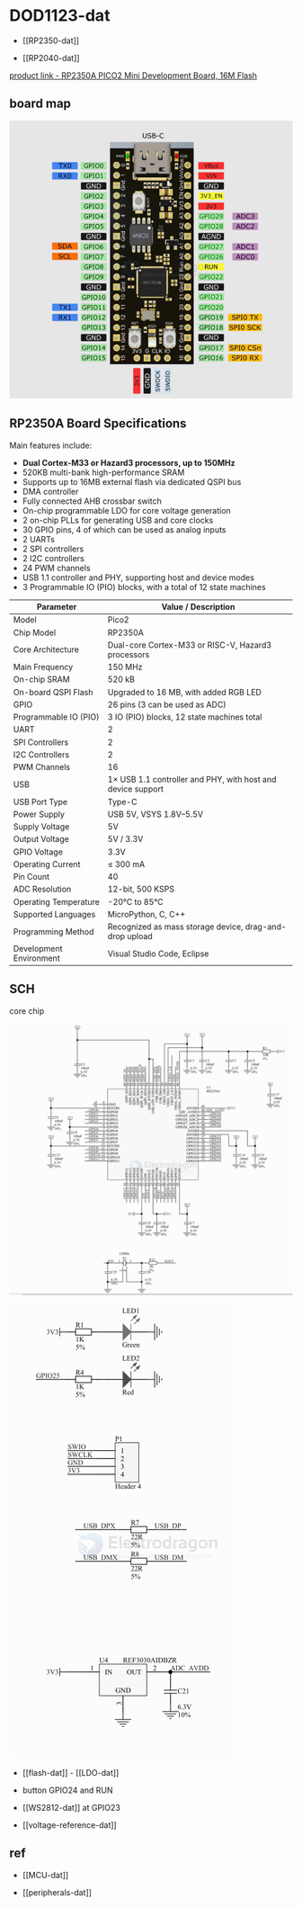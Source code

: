 # DOD1123-dat

- [[RP2350-dat]]

- [[RP2040-dat]]

[product link - RP2350A PICO2 Mini Development Board, 16M Flash](https://www.electrodragon.com/product/rp2350a-pico2-mini-development-board-16m-flash/)

## board map 

![](2025-10-08-14-20-58.png)

## RP2350A Board Specifications


Main features include:

- **Dual Cortex-M33 or Hazard3 processors, up to 150MHz**
- 520KB multi-bank high-performance SRAM
- Supports up to 16MB external flash via dedicated QSPI bus
- DMA controller
- Fully connected AHB crossbar switch
- On-chip programmable LDO for core voltage generation
- 2 on-chip PLLs for generating USB and core clocks
- 30 GPIO pins, 4 of which can be used as analog inputs
- 2 UARTs
- 2 SPI controllers
- 2 I2C controllers
- 24 PWM channels
- USB 1.1 controller and PHY, supporting host and device modes
- 3 Programmable IO (PIO) blocks, with a total of 12 state machines




| Parameter               | Value / Description                                         |
| ----------------------- | ----------------------------------------------------------- |
| Model                   | Pico2                                                       |
| Chip Model              | RP2350A                                                     |
| Core Architecture       | Dual-core Cortex-M33 or RISC-V, Hazard3 processors          |
| Main Frequency          | 150 MHz                                                     |
| On-chip SRAM            | 520 kB                                                      |
| On-board QSPI Flash     | Upgraded to 16 MB, with added RGB LED                       |
| GPIO                    | 26 pins (3 can be used as ADC)                              |
| Programmable IO (PIO)   | 3 IO (PIO) blocks, 12 state machines total                           |
| UART                    | 2                                                           |
| SPI Controllers         | 2                                                           |
| I2C Controllers         | 2                                                           |
| PWM Channels            | 16                                                          |
| USB                     | 1× USB 1.1 controller and PHY, with host and device support |
| USB Port Type           | Type-C                                                      |
| Power Supply            | USB 5V, VSYS 1.8V–5.5V                                      |
| Supply Voltage          | 5V                                                          |
| Output Voltage          | 5V / 3.3V                                                   |
| GPIO Voltage            | 3.3V                                                        |
| Operating Current       | ≤ 300 mA                                                    |
| Pin Count               | 40                                                          |
| ADC Resolution          | 12-bit, 500 KSPS                                            |
| Operating Temperature   | -20°C to 85°C                                               |
| Supported Languages     | MicroPython, C, C++                                         |
| Programming Method      | Recognized as mass storage device, drag-and-drop upload     |
| Development Environment | Visual Studio Code, Eclipse                                 |

## SCH 

core chip 

![](2025-10-08-15-51-17.png)

![](2025-10-08-15-51-43.png)

- [[flash-dat]] - [[LDO-dat]]

- button GPIO24 and RUN 

- [[WS2812-dat]] at GPIO23 

- [[voltage-reference-dat]]

## ref 

- [[MCU-dat]]

- [[peripherals-dat]]